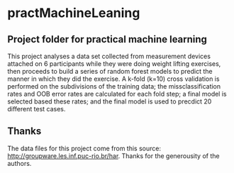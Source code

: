 practMachineLeaning
===================

## Project folder for practical machine learning


This project analyses a data set collected from measurement devices attached on 6 participants
while they were doing weight lifting exercises, then proceeds to build a series of random forest
models to predict the manner in which they did the exercise. A k-fold (k=10) cross validation
is performed on the subdivisions of the training data; the missclassification rates and OOB
error rates are calculated for each fold step; a final model is selected based these rates;
and the final model is used to precdict 20 different test cases.

## Thanks

The data files for this project come from this source: http://groupware.les.inf.puc-rio.br/har.
Thanks for the generousity of the authors.
